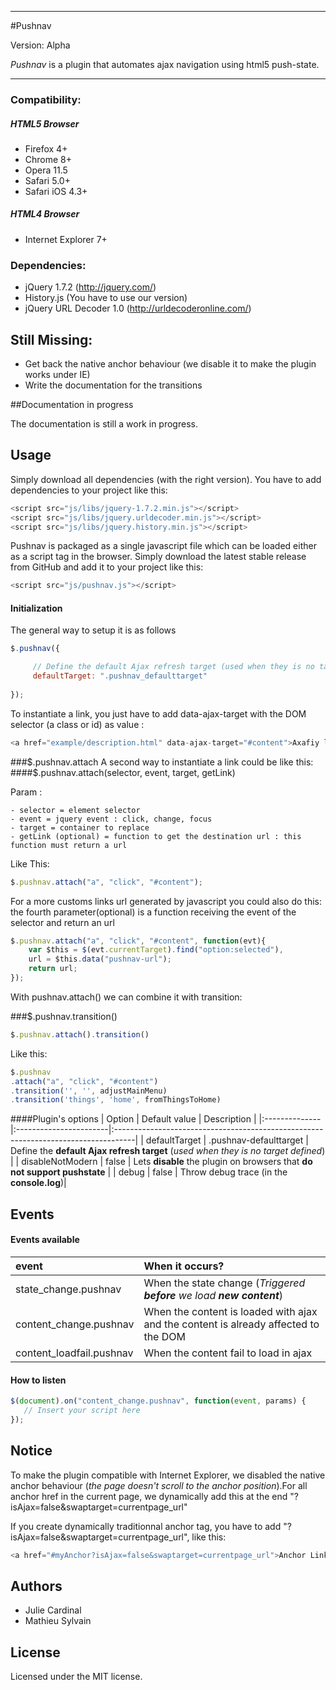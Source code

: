 - - -


#Pushnav

Version: Alpha

*Pushnav* is a plugin that automates ajax navigation using html5 push-state.

- - -

### Compatibility:

##### HTML5 Browser
- Firefox 4+
- Chrome 8+
- Opera 11.5
- Safari 5.0+
- Safari iOS 4.3+

##### HTML4 Browser
- Internet Explorer 7+


### Dependencies:
- jQuery 1.7.2 (http://jquery.com/)
- History.js (You have to use our version)
- jQuery URL Decoder 1.0 (http://urldecoderonline.com/)

## Still Missing:
- Get back the native anchor behaviour (we disable it to make the plugin works under IE)
- Write the documentation for the transitions


##Documentation in progress

The documentation is still a work in progress.

## Usage

Simply download all dependencies (with the right version). You have to add dependencies to your project like this:
``` javascript
<script src="js/libs/jquery-1.7.2.min.js"></script>
<script src="js/libs/jquery.urldecoder.min.js"></script>
<script src="js/libs/jquery.history.min.js"></script>
```




Pushnav is packaged as a single javascript file which can be loaded either as a script tag in the browser. Simply download the latest stable release from GitHub and add it to your project like this:
``` javascript
<script src="js/pushnav.js"></script>
```


#### Initialization

The general way to setup it is as follows
``` javascript
$.pushnav({

     // Define the default Ajax refresh target (used when they is no target defined)
     defaultTarget: ".pushnav_defaulttarget"     
  
});
```

To instantiate a link, you just have to add data-ajax-target with the DOM selector (a class or id) as value :
``` javascript
<a href="example/description.html" data-ajax-target="#content">Axafiy link</a>
```


###$.pushnav.attach
A second way to instantiate a link could be like this:
####$.pushnav.attach(selector, event, target, getLink)

Param :

	- selector = element selector
	- event = jquery event : click, change, focus
	- target = container to replace
	- getLink (optional) = function to get the destination url : this function must return a url

Like This:
``` javascript
$.pushnav.attach("a", "click", "#content");
```

For a more customs links url generated by javascript you could also do this:
the fourth parameter(optional) is a function receiving the event of the selector and return an url
``` javascript
$.pushnav.attach("a", "click", "#content", function(evt){
    var $this = $(evt.currentTarget).find("option:selected"),
    url = $this.data("pushnav-url");
    return url;
});

```

With pushnav.attach() we can combine it with transition:

###$.pushnav.transition()
``` javascript
$.pushnav.attach().transition()
```

Like this:
``` javascript
$.pushnav
.attach("a", "click", "#content")
.transition('', '', adjustMainMenu)
.transition('things', 'home', fromThingsToHome)
```

####Plugin's options
| Option        | Default value          | Description                                                                        |
|:--------------|:-----------------------|:-----------------------------------------------------------------------------------|
| defaultTarget | .pushnav-defaulttarget | Define the **default Ajax refresh target** (*used when they is no target defined*) |
| disableNotModern | false | Lets **disable** the plugin on browsers that **do not support pushstate** |
| debug | false | Throw debug trace (in the **console.log**)|

## Events
#### Events available

| event                 | When it occurs?                                                                     |
|:--------------------------|:------------------------------------------------------------------------------------|
| state_change.pushnav      | When the state change (*Triggered* ***before*** *we load* ***new content***)        |
| content_change.pushnav    | When the content is loaded with ajax and the content is already affected to the DOM |
| content_loadfail.pushnav  | When the content fail to load in ajax                                               |

#### How to listen
``` javascript
$(document).on("content_change.pushnav", function(event, params) {
   // Insert your script here
});
```

## Notice
To make the plugin compatible with Internet Explorer, we disabled the native anchor behaviour (*the page doesn't scroll to the anchor position*).For all anchor href in the current page, we dynamically add this at the end "?isAjax=false&swaptarget=currentpage_url"

If you create dynamically traditionnal anchor tag, you have to add "?isAjax=false&swaptarget=currentpage_url", like this:
``` javascript
<a href="#myAnchor?isAjax=false&swaptarget=currentpage_url">Anchor Link</a>
```



## Authors
- Julie Cardinal
- Mathieu Sylvain

## License
Licensed under the MIT license.

